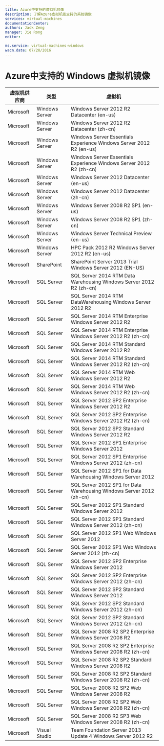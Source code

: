 ```yaml
---
title: Azure中支持的虚拟机镜像
description: 了解Azure虚拟机能支持的系统镜像
services: virtual-machines
documentationCenter: 
authors: Jack Zeng
manager: Jie Rong
editor: 

ms.service: virtual-machines-windows
wacn.date: 07/28/2016
---
```


# Azure中支持的 Windows 虚拟机镜像

|虚拟机供应商|类型			|虚拟机																	|
|-----------|---------------|-----------------------------------------------------------------------|
|Microsoft	|Windows Server	|Windows Server 2012 R2 Datacenter (en-us)								|
|Microsoft	|Windows Server	|Windows Server 2012 R2 Datacenter (zh-cn)								|
|Microsoft	|Windows Server	|Windows Server Essentials Experience Windows Server 2012 R2 (en-us)	|
|Microsoft	|Windows Server	|Windows Server Essentials Experience Windows Server 2012 R2 (zh-cn)	|
|Microsoft	|Windows Server	|Windows Server 2012 Datacenter (en-us)									|
|Microsoft	|Windows Server	|Windows Server 2012 Datacenter (zh-cn)									|
|Microsoft	|Windows Server	|Windows Server 2008 R2 SP1 (en-us)										|
|Microsoft	|Windows Server	|Windows Server 2008 R2 SP1 (zh-cn)										|
|Microsoft	|Windows Server	|Windows Server Technical Preview (en-us)								|
|Microsoft	|Windows Server	|HPC Pack 2012 R2 Windows Server 2012 R2 (en-us)						|
|Microsoft	|SharePoint		|SharePoint Server 2013 Trial Windows Server 2012 (EN-US)				|
|Microsoft	|SQL Server		|SQL Server 2014 RTM Data Warehousing Windows Server 2012 R2 (zh-cn)	|
|Microsoft	|SQL Server		|SQL Server 2014 RTM DataWarehousing Windows Server 2012 R2				|
|Microsoft	|SQL Server		|SQL Server 2014 RTM Enterprise Windows Server 2012 R2					|
|Microsoft	|SQL Server		|SQL Server 2014 RTM Enterprise Windows Server 2012 R2 (zh-cn)			|
|Microsoft	|SQL Server		|SQL Server 2014 RTM Standard Windows Server 2012 R2					|
|Microsoft	|SQL Server		|SQL Server 2014 RTM Standard Windows Server 2012 R2 (zh-cn)			|
|Microsoft	|SQL Server		|SQL Server 2014 RTM Web Windows Server 2012 R2							|
|Microsoft	|SQL Server		|SQL Server 2014 RTM Web Windows Server 2012 R2 (zh-cn)					|
|Microsoft	|SQL Server		|SQL Server 2012 SP2 Enterprise Windows Server 2012 R2					|
|Microsoft	|SQL Server		|SQL Server 2012 SP2 Enterprise Windows Server 2012 R2 (zh-cn)			|
|Microsoft	|SQL Server		|SQL Server 2012 SP2 Standard Windows Server 2012 R2					|
|Microsoft	|SQL Server		|SQL Server 2012 SP1 Enterprise Windows Server 2012						|
|Microsoft	|SQL Server		|SQL Server 2012 SP1 Enterprise Windows Server 2012 (zh-cn)				|
|Microsoft	|SQL Server		|SQL Server 2012 SP1 for Data Warehousing Windows Server 2012			|
|Microsoft	|SQL Server		|SQL Server 2012 SP1 for Data Warehousing Windows Server 2012 (zh-cn)	|
|Microsoft	|SQL Server		|SQL Server 2012 SP1 Standard Windows Server 2012						|
|Microsoft	|SQL Server		|SQL Server 2012 SP1 Standard Windows Server 2012 (zh-cn)				|
|Microsoft	|SQL Server		|SQL Server 2012 SP1 Web Windows Server 2012							|
|Microsoft	|SQL Server		|SQL Server 2012 SP1 Web Windows Server 2012 (zh-cn)					|
|Microsoft	|SQL Server		|SQL Server 2012 SP2 Enterprise Windows Server 2012						|
|Microsoft	|SQL Server		|SQL Server 2012 SP2 Enterprise Windows Server 2012 (zh-cn)				|
|Microsoft	|SQL Server		|SQL Server 2012 SP2 Standard Windows Server 2012						|
|Microsoft	|SQL Server		|SQL Server 2012 SP2 Standard Windows Server 2012 (zh-cn)				|
|Microsoft	|SQL Server		|SQL Server 2012 SP2 Standard Windows Server 2012 (zh-cn)				|
|Microsoft	|SQL Server		|SQL Server 2008 R2 SP2 Enterprise Windows Server 2008 R2				|
|Microsoft	|SQL Server		|SQL Server 2008 R2 SP2 Enterprise Windows Server 2008 R2 (zh-cn)		|
|Microsoft	|SQL Server		|SQL Server 2008 R2 SP2 Standard Windows Server 2008 R2					|
|Microsoft	|SQL Server		|SQL Server 2008 R2 SP2 Standard Windows Server 2008 R2 (zh-cn)			|
|Microsoft	|SQL Server		|SQL Server 2008 R2 SP2 Web Windows Server 2008 R2						|
|Microsoft	|SQL Server		|SQL Server 2008 R2 SP2 Web Windows Server 2008 R2 (zh-cn)				|
|Microsoft	|SQL Server		|SQL Server 2008 R2 SP3 Web Windows Server 2008 R2 (zh-cn)				|
|Microsoft	|Visual Studio	|Team Foundation Server 2013 Update 4 Windows Server 2012 R2			|